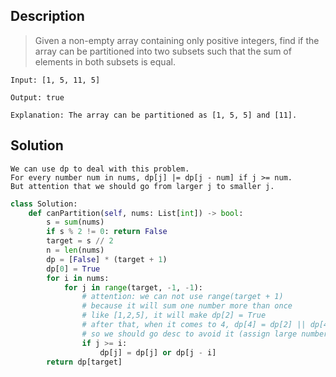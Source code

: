 ## Description
>Given a non-empty array containing only positive integers, find if the array can be partitioned into two subsets such that the sum of elements in both subsets is equal.
```
Input: [1, 5, 11, 5]

Output: true

Explanation: The array can be partitioned as [1, 5, 5] and [11].
```

## Solution
```
We can use dp to deal with this problem.
For every number num in nums, dp[j] |= dp[j - num] if j >= num.
But attention that we should go from larger j to smaller j.
```

```python
class Solution:
    def canPartition(self, nums: List[int]) -> bool:
        s = sum(nums)
        if s % 2 != 0: return False
        target = s // 2
        n = len(nums)
        dp = [False] * (target + 1)
        dp[0] = True
        for i in nums:
            for j in range(target, -1, -1):
                # attention: we can not use range(target + 1)
                # because it will sum one number more than once
                # like [1,2,5], it will make dp[2] = True
                # after that, when it comes to 4, dp[4] = dp[2] || dp[4] = True
                # so we should go desc to avoid it (assign large numbers first and then assign small numbers)
                if j >= i:
                    dp[j] = dp[j] or dp[j - i]
        return dp[target]
```

